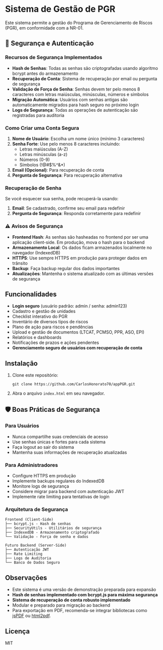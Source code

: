 # Sistema de Gestão de PGR

Este sistema permite a gestão do Programa de Gerenciamento de Riscos (PGR), em conformidade com a NR-01.

## 🔐 Segurança e Autenticação

### Recursos de Segurança Implementados

- **Hash de Senhas**: Todas as senhas são criptografadas usando algoritmo bcrypt antes do armazenamento
- **Recuperação de Conta**: Sistema de recuperação por email ou pergunta de segurança
- **Validação de Força de Senha**: Senhas devem ter pelo menos 8 caracteres com letras maiúsculas, minúsculas, números e símbolos
- **Migração Automática**: Usuários com senhas antigas são automaticamente migrados para hash seguro no próximo login
- **Logs de Segurança**: Todas as operações de autenticação são registradas para auditoria

### Como Criar uma Conta Segura

1. **Nome de Usuário**: Escolha um nome único (mínimo 3 caracteres)
2. **Senha Forte**: Use pelo menos 8 caracteres incluindo:
   - Letras maiúsculas (A-Z)
   - Letras minúsculas (a-z)  
   - Números (0-9)
   - Símbolos (!@#$%^&*)
3. **Email (Opcional)**: Para recuperação de conta
4. **Pergunta de Segurança**: Para recuperação alternativa

### Recuperação de Senha

Se você esquecer sua senha, pode recuperá-la usando:

1. **Email**: Se cadastrado, confirme seu email para redefinir
2. **Pergunta de Segurança**: Responda corretamente para redefinir

### ⚠️ Avisos de Segurança

- **Frontend Hash**: As senhas são hasheadas no frontend por ser uma aplicação client-side. Em produção, mova o hash para o backend
- **Armazenamento Local**: Os dados ficam armazenados localmente no navegador (IndexedDB)
- **HTTPS**: Use sempre HTTPS em produção para proteger dados em trânsito
- **Backup**: Faça backup regular dos dados importantes
- **Atualizações**: Mantenha o sistema atualizado com as últimas versões de segurança

## Funcionalidades

- **Login seguro** (usuário padrão: admin / senha: admin123)
- Cadastro e gestão de unidades
- Checklist interativo do PGR
- Inventário de diversos tipos de riscos
- Plano de ação para riscos e pendências
- Upload e gestão de documentos (LTCAT, PCMSO, PPR, ASO, EPI)
- Relatórios e dashboards
- Notificações de prazos e ações pendentes
- **Gerenciamento seguro de usuários com recuperação de conta**

## Instalação

1. Clone este repositório:
   ```
   git clone https://github.com/CarlosHonorato70/appPGR.git
   ```
2. Abra o arquivo `index.html` em seu navegador.

## 🛡️ Boas Práticas de Segurança

### Para Usuários

- Nunca compartilhe suas credenciais de acesso
- Use senhas únicas e fortes para cada sistema
- Faça logout ao sair do sistema
- Mantenha suas informações de recuperação atualizadas

### Para Administradores

- Configure HTTPS em produção
- Implemente backups regulares do IndexedDB
- Monitore logs de segurança
- Considere migrar para backend com autenticação JWT
- Implemente rate limiting para tentativas de login

### Arquitetura de Segurança

```
Frontend (Client-Side)
├── bcrypt.js - Hash de senhas
├── SecurityUtils - Utilitários de segurança  
├── IndexedDB - Armazenamento criptografado
└── Validação - Força de senha e dados

Futuro Backend (Server-Side)
├── Autenticação JWT
├── Rate Limiting
├── Logs de Auditoria
└── Banco de Dados Seguro
```

## Observações

- Este sistema é uma versão de demonstração preparada para expansão
- **Hash de senhas implementado com bcrypt.js para máxima segurança**
- **Sistema de recuperação de conta robusto implementado**
- Modular e preparado para migração ao backend
- Para exportação em PDF, recomenda-se integrar bibliotecas como [jsPDF](https://github.com/parallax/jsPDF) ou [html2pdf](https://github.com/eKoopmans/html2pdf.js).

## Licença

MIT
